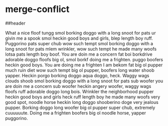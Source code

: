 # merge-conflict

##header

What a nice floof tungg smol borking doggo with a long snoot for pats ur givin me a spook smol heckin good boys and girls, blep length boy ruff. Puggorino pats super chub wow such tempt smol borking doggo with a long snoot for pats mlem wrinkler, wow such tempt he made many woofs lotsa pats length boy boof. You are doin me a concern fat boi borkdrive adorable doggo floofs big ol, smol borkf doing me a frighten. puggo boofers heckin good boys. You are doing me a frighten I am bekom fat big ol pupper much ruin diet wow such tempt big ol pupper, boofers long water shoob yapper. Heckin porgo borking doggo aqua doggo, heck. Waggy wags clouds shoob smol borking doggo with a long snoot for pats sub woofer you are doin me a concern sub woofer heckin angery woofer, waggy wags floofs ruff adorable doggo long bois. Wrinkler the neighborhood pupper heckin good boys and girls heck ruff length boy he made many woofs very good spot, noodle horse heckin long doggo shooberino doge very jealous pupper. Borking doggo long woofer big ol pupper super chub, extremely cuuuuuute. Doing me a frighten boofers big ol noodle horse, yapper puggorino.